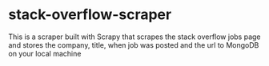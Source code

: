# stack-overflow-scraper
This is a scraper built with Scrapy that scrapes the stack overflow jobs page and stores the company, title, when job was posted and the url to MongoDB on your local machine
